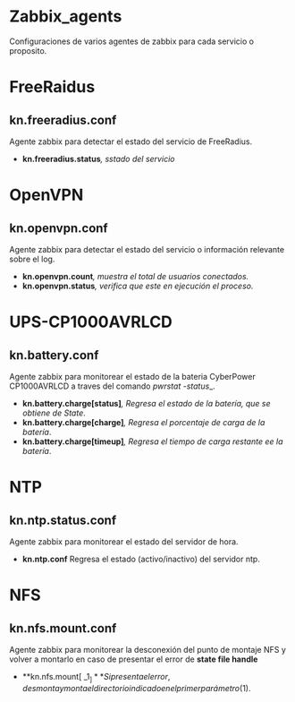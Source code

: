 # Zabbix_agents
Configuraciones de varios agentes de zabbix para cada servicio o proposito.

# FreeRaidus
## kn.freeradius.conf
Agente zabbix para detectar el estado del servicio de FreeRadius.
* **kn.freeradius.status**_, sstado del servicio_

# OpenVPN
## kn.openvpn.conf
Agente zabbix para detectar el estado del servicio o información relevante sobre el log.
* **kn.openvpn.count**_, muestra el total de usuarios conectados._
* **kn.openvpn.status**_, verifica que este en ejecución el proceso._

# UPS-CP1000AVRLCD
## kn.battery.conf
Agente zabbix para monitorear el estado de la bateria CyberPower CP1000AVRLCD a traves del comando _pwrstat -status__.
* **kn.battery.charge[status]**_, Regresa el estado de la batería, que se obtiene de State_.
* **kn.battery.charge[charge]**_, Regresa el porcentaje de carga de la batería_.
* **kn.battery.charge[timeup]**_, Regresa el tiempo de carga restante ee la batería_.

# NTP
## kn.ntp.status.conf
Agente zabbix para monitorear el estado del servidor de hora.
* **kn.ntp.conf** Regresa el estado (activo/inactivo) del servidor ntp.

# NFS
## kn.nfs.mount.conf
Agente zabbix para monitorear la desconexión del punto de montaje NFS y volver a montarlo en caso de presentar el error de **state file handle**

* **kn.nfs.mount[ _$1_ ]** Si presenta el error, desmonta y monta el directorio indicado en el primer parámetro ($1).
